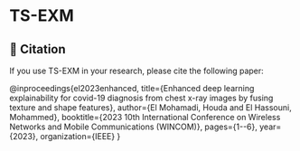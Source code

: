 # TS-EXM

## 📜 Citation
If you use TS-EXM in your research, please cite the following paper:


@inproceedings{el2023enhanced,
  title={Enhanced deep learning explainability for covid-19 diagnosis from chest x-ray images by fusing texture and shape features},
  author={El Mohamadi, Houda and El Hassouni, Mohammed},
  booktitle={2023 10th International Conference on Wireless Networks and Mobile Communications (WINCOM)},
  pages={1--6},
  year={2023},
  organization={IEEE}
}

